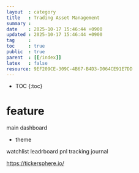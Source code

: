 ```yaml
---
layout  : category 
title   : Trading Asset Management
summary : 
date    : 2025-10-17 15:46:44 +0900
updated : 2025-10-17 15:46:44 +0900
tag     : 
toc     : true
public  : true
parent  : [[/index]]
latex   : false
resource: 9EF209CE-309C-4B67-B4D3-D064CE91E7DD
---
```

* TOC
{:toc}

# feature
main dashboard
- theme

watchlist
leadrboard
pnl tracking
journal

https://tickersphere.io/
